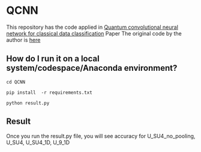 # QCNN
This repository has the code applied in [Quantum convolutional neural network for classical data classification](https://arxiv.org/abs/2108.00661) Paper
The original code by the author is [here](https://github.com/takh04/QCNN)

## How do I run it on a local system/codespace/Anaconda environment?
`cd QCNN`

`pip install  -r requirements.txt`

`python result.py`

## Result
Once you run the result.py file, you will see accuracy for U_SU4_no_pooling, U_SU4,  U_SU4_1D, U_9_1D
